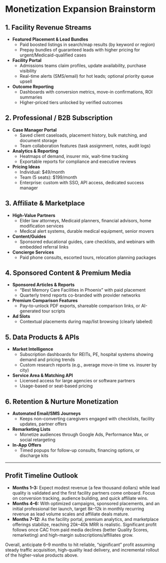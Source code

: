 # Monetization Expansion Brainstorm

## 1. Facility Revenue Streams
- **Featured Placement & Lead Bundles**
  - Paid boosted listings in search/map results (by keyword or region)
  - Prepay bundles of guaranteed leads with higher pricing for urgent/Medicaid-qualified cases
- **Facility Portal**
  - Admissions teams claim profiles, update availability, purchase visibility
  - Real-time alerts (SMS/email) for hot leads; optional priority queue upsell
- **Outcome Reporting**
  - Dashboards with conversion metrics, move-in confirmations, ROI summaries
  - Higher-priced tiers unlocked by verified outcomes

## 2. Professional / B2B Subscription
- **Case Manager Portal**
  - Saved client caseloads, placement history, bulk matching, and document storage
  - Team collaboration features (task assignment, notes, audit logs)
- **Analytics & Reporting**
  - Heatmaps of demand, insurer mix, wait-time tracking
  - Exportable reports for compliance and executive reviews
- **Pricing Ideas**
  - Individual: $49/month
  - Team (5 seats): $199/month
  - Enterprise: custom with SSO, API access, dedicated success manager

## 3. Affiliate & Marketplace
- **High-Value Partners**
  - Elder law attorneys, Medicaid planners, financial advisors, home modification services
  - Medical alert systems, durable medical equipment, senior movers
- **Content/Guides**
  - Sponsored educational guides, care checklists, and webinars with embedded referral links
- **Concierge Services**
  - Paid phone consults, escorted tours, relocation planning packages

## 4. Sponsored Content & Premium Media
- **Sponsored Articles & Reports**
  - “Best Memory Care Facilities in Phoenix” with paid placement
  - Quarterly trend reports co-branded with provider networks
- **Premium Comparison Features**
  - Pay-to-unlock PDF exports, shareable comparison links, or AI-generated tour scripts
- **Ad Slots**
  - Contextual placements during map/list browsing (clearly labeled)

## 5. Data Products & APIs
- **Market Intelligence**
  - Subscription dashboards for REITs, PE, hospital systems showing demand and pricing trends
  - Custom research reports (e.g., average move-in time vs. insurer by city)
- **Service Area & Matching API**
  - Licensed access for large agencies or software partners
  - Usage-based or seat-based pricing

## 6. Retention & Nurture Monetization
- **Automated Email/SMS Journeys**
  - Keeps non-converting caregivers engaged with checklists, facility updates, partner offers
- **Remarketing Lists**
  - Monetize audiences through Google Ads, Performance Max, or social retargeting
- **In-App Offers**
  - Timed popups for follow-up consults, financing options, or discharge kits

---

## Profit Timeline Outlook
- **Months 1–3:** Expect modest revenue (a few thousand dollars) while lead quality is validated and the first facility partners come onboard. Focus on conversion tracking, audience building, and quick affiliate wins.
- **Months 4–6:** With optimized campaigns, sponsored placements, and an initial professional tier launch, target $8k–$12k in monthly recurring revenue as lead volume scales and affiliate deals mature.
- **Months 7–12:** As the facility portal, premium analytics, and marketplace offerings stabilize, reaching $20k–$40k MRR is realistic. Significant profit follows once CAC from paid media declines (better Quality Scores, remarketing) and high-margin subscriptions/affiliates grow.

Overall, anticipate 6–9 months to hit reliable, “significant” profit assuming steady traffic acquisition, high-quality lead delivery, and incremental rollout of the higher-value products above.
